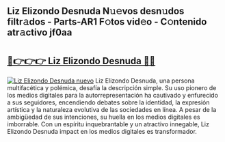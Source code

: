 ## Liz Elizondo Desnuda N𝚞𝚎vos desn𝚞dos filtr𝚊dos - Parts-AR1 F𝚘tos vid𝚎o - C𝚘ntenido atr𝚊ctivo jf0aa

# <h2><a href="http://mb7jz19.tromn.icu/?c=Liz+Elizondo+Desnuda">🔗👉👉👉 Liz Elizondo Desnuda 🔗🔗</a></h2>

[![Liz Elizondo Desnuda nuevo](https://i.imgur.com/pEAQMta.gif)](http://mb7jz19.tromn.icu/?c=Liz+Elizondo+Desnuda)
Liz Elizondo Desnuda, una persona multifacética y polémica, desafía la descripción simple. Su uso pionero de los medios digitales para la autorrepresentación ha cautivado y enfurecido a sus seguidores, encendiendo debates sobre la identidad, la expresión artística y la naturaleza evolutiva de las sociedades en línea. A pesar de la ambigüedad de sus intenciones, su huella en los medios digitales es imborrable. Con un espíritu inquebrantable y un atractivo innegable, Liz Elizondo Desnuda impact en los medios digitales es transformador.
